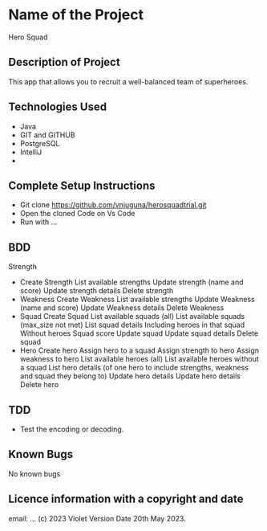 # Name of the Project
Hero Squad

## Description of Project
 This app that allows you to recruit a well-balanced team of superheroes.
## Technologies Used
- Java
- GIT and GITHUB
- PostgreSQL
- IntelliJ
- 
## Complete Setup Instructions
- Git clone https://github.com/vnjuguna/herosquadtrial.git
- Open the cloned Code on Vs Code
- Run with ...
## BDD
Strength
- Create Strength
List available strengths
Update strength (name and score)
Update strength details
Delete strength
- Weakness
Create Weakness
List available strengths
Update Weakness (name and score)
Update Weakness details
Delete Weakness
- Squad
Create Squad
List available squads (all)
List available squads (max_size not met)
List squad details
Including heroes in that squad
Without heroes
Squad score
Update squad
Update squad details
Delete squad
- Hero
Create hero
Assign hero to a squad
Assign strength to hero
Assign weakness to hero
List available heroes (all)
List available heroes without a squad
List hero details (of one hero to include strengths, weakness and squad they belong to)
Update hero details
Update hero details
Delete hero

## TDD
- Test the encoding or decoding.
## Known Bugs
No known bugs
## Licence information with a copyright and date
email: ...
(c) 2023 Violet Version Date 20th May 2023.